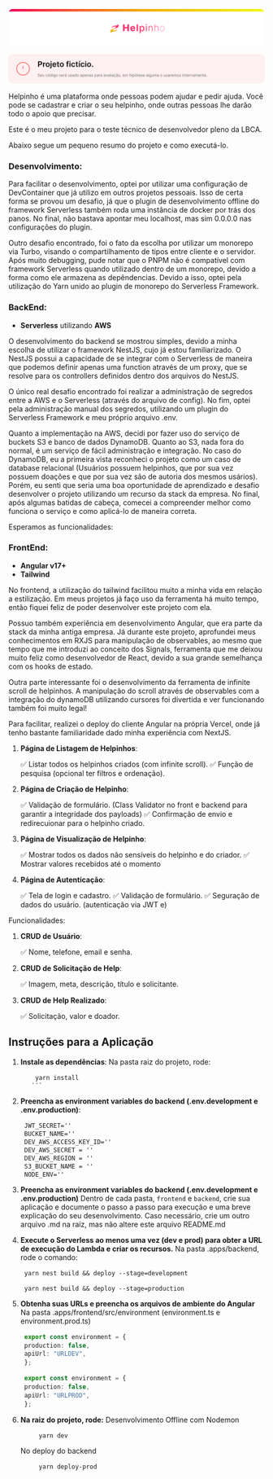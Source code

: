 ![LBCA | Helpinho](/assets/header.svg)

![Projeto fictício! Seu código será usado apenas para avaliação, em hipótese alguma o usaremos internamente.](/assets/alert.svg)

Helpinho é uma plataforma onde pessoas podem ajudar e pedir ajuda. Você pode se cadastrar e criar o seu helpinho, onde outras pessoas lhe darão todo o apoio que precisar.

Este é o meu projeto para o teste técnico de desenvolvedor pleno da LBCA.

Abaixo segue um pequeno resumo do projeto e como executá-lo.

### Desenvolvimento:
Para facilitar o desenvolvimento, optei por utilizar uma configuração de DevContainer que já utilizo em outros projetos pessoais. Isso de certa forma se provou um desafio, já que o plugin de desenvolvimento offline do framework Serverless também roda uma instância de docker por trás dos panos. No final, não bastava apontar meu localhost, mas sim 0.0.0.0 nas configurações do plugin.

Outro desafio encontrado, foi o fato da escolha por utilizar um monorepo via Turbo, visando o compartilhamento de tipos entre cliente e o servidor. Após muito debugging, pude notar que o PNPM não é compatível com framework Serverless quando utilizado dentro de um monorepo, devido a forma como ele armazena as depêndencias. Devido a isso, optei pela utilização do Yarn unido ao plugin de monorepo do Serverless Framework.

### BackEnd:

- **Serverless** utilizando **AWS**

O desenvolvimento do backend se mostrou simples, devido a minha escolha de utilizar o framework NestJS, cujo já estou familiarizado. O NestJS possui a capacidade de se integrar com o Serverless de maneira que podemos definir apenas uma function através de um proxy, que se resolve para os controllers definidos dentro dos arquivos do NestJS.

O único real desafio encontrado foi realizar a administração de segredos entre a AWS e o Serverless (através do arquivo de config). No fim, optei pela administração manual dos segredos, utilizando um plugin do Serverless Framework e meu próprio arquivo .env.

Quanto a implementação na AWS, decidi por fazer uso do serviço de buckets S3 e banco de dados DynamoDB. Quanto ao S3, nada fora do normal, é um serviço de fácil administração e integração. No caso do DynamoDB, eu a primeira vista reconheci o projeto como um caso de database relacional (Usuários possuem helpinhos, que por sua vez possuem doações e que por sua vez são de autoria dos mesmos usários). Porém, eu senti que seria uma boa oportunidade de aprendizado e desafio desenvolver o projeto utilizando um recurso da stack da empresa. No final, após algumas batidas de cabeça, comecei a compreender melhor como funciona o serviço e como aplicá-lo de maneira correta.

Esperamos as funcionalidades:

### FrontEnd:

- **Angular v17+**
- **Tailwind**

No frontend, a utilização do tailwind facilitou muito a minha vida em relação a estilização. Em meus projetos já faço uso da ferramenta há muito tempo, então fiquei feliz de poder desenvolver este projeto com ela.

Possuo também experiência em desenvolvimento Angular, que era parte da stack da minha antiga empresa. Já durante este projeto, aprofundei meus conhecimentos em RXJS para manipulação de observables, ao mesmo que tempo que me introduzi ao conceito dos Signals, ferramenta que me deixou muito feliz como desenvolvedor de React, devido a sua grande semelhança com os hooks de estado.

Outra parte interessante foi o desenvolvimento da ferramenta de infinite scroll de helpinhos. A manipulação do scroll através de observables com a integração do dynamoDB utilizando cursores foi divertida e ver funcionando também foi muito legal!

Para facilitar, realizei o deploy do cliente Angular na própria Vercel, onde já tenho bastante familiaridade dado minha experiência com NextJS.




1. **Página de Listagem de Helpinhos**:

   ✅ Listar todos os helpinhos criados (com infinite scroll).
   ✅ Função de pesquisa (opcional ter filtros e ordenação).

2. **Página de Criação de Helpinho**:

   ✅ Validação de formulário. (Class Validator no front e backend para garantir a integridade dos payloads)
   ✅ Confirmação de envio e redirecuionar para o helpinho criado.

3. **Página de Visualização de Helpinho**:

   ✅ Mostrar todos os dados não sensíveis do helpinho e do criador.
   ✅ Mostrar valores recebidos até o momento  

4. **Página de Autenticação**:

   ✅ Tela de login e cadastro.
   ✅ Validação de formulário.
   ✅ Seguração de dados do usuário. (autenticação via JWT e)


Funcionalidades:

1. **CRUD de Usuário**:

   ✅ Nome, telefone, email e senha.

2. **CRUD de Solicitação de Help**:

   ✅ Imagem, meta, descrição, título e solicitante.

3. **CRUD de Help Realizado**:

   ✅ Solicitação, valor e doador.

## Instruções para a Aplicação

1. **Instale as dependências**:
Na pasta raiz do projeto, rode:
    ```code
        yarn install
       ```

2. **Preencha as environment variables do backend (.env.development e .env.production)**:

   ```env
    JWT_SECRET=''
    BUCKET_NAME=''
    DEV_AWS_ACCESS_KEY_ID=''
    DEV_AWS_SECRET = ''
    DEV_AWS_REGION = ''
    S3_BUCKET_NAME = ''
    NODE_ENV=''
   ```

3. **Preencha as environment variables do backend (.env.development e .env.production)**
   Dentro de cada pasta, `frontend` e `backend`, crie sua aplicação e documente o passo a passo para execução e uma breve explicação do seu desenvolvimento. Caso necessário, crie um outro arquivo .md na raíz, mas não altere este arquivo README.md

4. **Execute o Serverless ao menos uma vez (dev e prod) para obter a URL de execução do Lambda e criar os recursos.**
Na pasta .apps/backend, rode o comando:
   ```env
    yarn nest build && deploy --stage=development
   ```
   ```env
    yarn nest build && deploy --stage=production
   ```
   

5. **Obtenha suas URLs e preencha os arquivos de ambiente do Angular**
Na pasta .apps/frontend/src/environment (environment.ts e environment.prod.ts)
   ```ts
    export const environment = {
    production: false,
    apiUrl: "URLDEV",
    };
   ```
   ```ts
    export const environment = {
    production: false,
    apiUrl: "URLPROD",
    };
   ```
4. **Na raiz do projeto, rode:**
    Desenvolvimento Offline com Nodemon
   ```code
        yarn dev
     ```
    No deploy do backend
   ```code
        yarn deploy-prod
     ```


